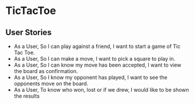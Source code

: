 # TicTacToe


## User Stories

- As a User, So I can play against a friend, I want to start a game of Tic Tac Toe.
- As a User, So I can make a move, I want to pick a square to play in.
- As a User, So I can know my move has been accepted, I want to view the board as confirmation.
- As a User, So I know my opponent has played, I want to see the opponents move on the board.
- As a User, To know who won, lost or if we drew, I would like to be shown the results 
